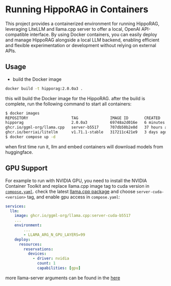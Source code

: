 # Running HippoRAG in Containers

This project provides a containerized environment for running HippoRAG, leveraging LiteLLM and llama.cpp server to offer a local, OpenAI API-compatible interface. By using Docker containers, you can easily deploy and manage HippoRAG alongside a local LLM backend, enabling efficient and flexible experimentation or development without relying on external APIs.

## Usage

- build the Docker image

```bash
docker build -t hipporag:2.0.0a3 .
```

this will build the Docker image for the HippoRAG. after the build is complete, run the following command to start all containers:

```bash
$ docker images
REPOSITORY                   TAG              IMAGE ID       CREATED         SIZE
hipporag                     2.0.0a3          69748a2d016e   6 minutes ago   11GB
ghcr.io/ggml-org/llama.cpp   server-b5517     707db50b2e0d   37 hours ago    149MB
ghcr.io/berriai/litellm      v1.71.1-stable   317211c421e9   3 days ago      5.55GB
$ docker compose up -d
```

when first time run it, llm and embed containers will download models from huggingface.

## GPU Support

For example to run with NVIDIA GPU, you need to install the NVIDIA Container Toolkit and replace llama.cpp image tag to cuda version in [`compose.yaml`](./compose.yaml). check the latest [llama.cpp package](https://github.com/ggml-org/llama.cpp/pkgs/container/llama.cpp) and choose `server-cuda-<version>` tag, and enable gpu access in `compose.yaml`:

```yaml
services:
  llm:
    image: ghcr.io/ggml-org/llama.cpp:server-cuda-b5517
    ...
    environment:
        ...
        - LLAMA_ARG_N_GPU_LAYERS=99
    deploy:
      resources:
        reservations:
          devices:
            - driver: nvidia
              count: 1
              capabilities: [gpu]
```

more llama-server arguments can be found in the [here](https://github.com/ggml-org/llama.cpp/tree/master/tools/server)
